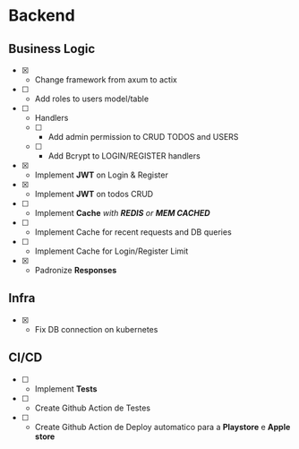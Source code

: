 # Backend

## Business Logic

- [x] - Change framework from axum to actix
- [ ] - Add roles to users model/table
- [ ] - Handlers
  - [ ] - Add admin permission to CRUD TODOS and USERS
  - [ ] - Add Bcrypt to LOGIN/REGISTER handlers
- [x] - Implement **JWT** on Login & Register
- [x] - Implement **JWT** on todos CRUD
- [ ] - Implement **Cache** _with **REDIS** or **MEM CACHED**_
- [ ] - Implement Cache for recent requests and DB queries
- [ ] - Implement Cache for Login/Register Limit
- [x] - Padronize **Responses**

## Infra

- [x] - Fix DB connection on kubernetes

## CI/CD

- [ ] - Implement **Tests**
- [ ] - Create Github Action de Testes
- [ ] - Create Github Action de Deploy automatico para a **Playstore** e **Apple store**
